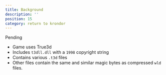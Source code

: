 ```yaml
---
title: Background
description: ''
position: 15
category: return to krondor
---
```


<alert type="warning">
  Pending
</alert>

- Game uses True3d
- Includes `t3dll.dll` with a `1998` copyright string
- Contains various `.t3d` files
- Other files contain the same and similar magic bytes as compressed `wld` files.
